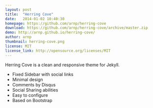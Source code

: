 ```yaml
---
layout: post
title:  "Herring Cove"
date:   2014-01-02 10:40:30
homepage: https://github.com/arnp/herring-cove
download: https://github.com/arnp/herring-cove/archive/master.zip
demo: http://arnp.github.io/herring-cove/
author: arnp
thumbnail: herring-cove.png
license: MIT
license_link: http://opensource.org/licenses/MIT
---
```


Herring Cove is a clean and responsive theme for Jekyll.

* Fixed Sidebar with social links
* Minimal design
* Comments by Disqus
* Social Sharing abilities
* Easy to configure
* Based on Bootstrap
